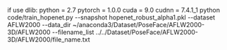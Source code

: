 if use dlib:
    python = 2.7
    pytorch = 1.0.0
    cuda = 9.0
    cudnn = 7.4.1_1
python code/train_hopenet.py --snapshot hopenet_robust_alpha1.pkl --dataset AFLW2000 --data_dir ~/anaconda3/Dataset/PoseFace/AFLW2000-3D/AFLW2000 --filename_list ../../Dataset/PoseFace/AFLW2000-3D/AFLW2000/file_name.txt